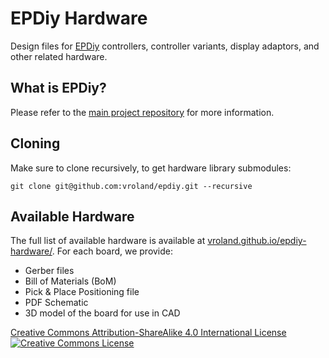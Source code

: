 # EPDiy Hardware 

Design files for [EPDiy](https://github.com/vroland/epdiy) controllers, controller variants, display adaptors, and other related hardware.  

## What is EPDiy?

Please refer to the [main project repository](https://github.com/vroland/epdiy) for more information.

## Cloning

Make sure to clone recursively, to get hardware library submodules:
```
git clone git@github.com:vroland/epdiy.git --recursive
```

## Available Hardware

The full list of available hardware is available at [vroland.github.io/epdiy-hardware/](https://vroland.github.io/epdiy-hardware/).
For each board, we provide:

- Gerber files
- Bill of Materials (BoM)
- Pick & Place Positioning file
- PDF Schematic
- 3D model of the board for use in CAD

<a rel="license" href="https://creativecommons.org/licenses/by-sa/4.0/">Creative Commons Attribution-ShareAlike 4.0 International License <img alt="Creative Commons License" style="border-width:0" src="https://i.creativecommons.org/l/by-sa/4.0/80x15.png" /></a> 
